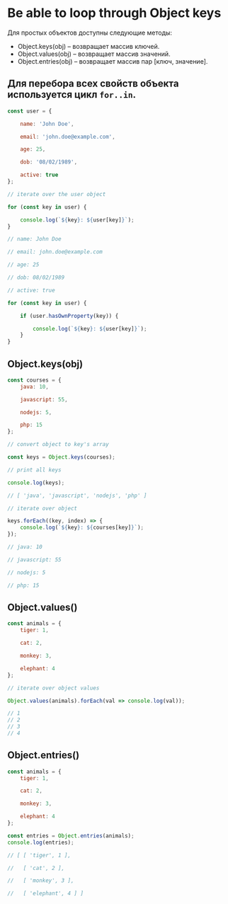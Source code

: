 # Be able to loop through Object keys

Для простых объектов доступны следующие методы:

- Object.keys(obj) – возвращает массив ключей.
- Object.values(obj) – возвращает массив значений.
- Object.entries(obj) – возвращает массив пар [ключ, значение].

## Для перебора всех свойств объекта используется цикл `for..in`.

```JavaScript
const user = {

    name: 'John Doe',

    email: 'john.doe@example.com',

    age: 25,

    dob: '08/02/1989',

    active: true
};

// iterate over the user object

for (const key in user) {

    console.log(`${key}: ${user[key]}`);
}

// name: John Doe

// email: john.doe@example.com

// age: 25

// dob: 08/02/1989

// active: true

for (const key in user) {

    if (user.hasOwnProperty(key)) {

        console.log(`${key}: ${user[key]}`);
    }
}
```

## Object.keys(obj)

```JavaScript
const courses = {
    java: 10,

    javascript: 55,

    nodejs: 5,

    php: 15
};

// convert object to key's array

const keys = Object.keys(courses);

// print all keys

console.log(keys);

// [ 'java', 'javascript', 'nodejs', 'php' ]

// iterate over object

keys.forEach((key, index) => {
    console.log(`${key}: ${courses[key]}`);
});

// java: 10

// javascript: 55

// nodejs: 5

// php: 15
```

## Object.values()

```JavaScript
const animals = {
    tiger: 1,

    cat: 2,

    monkey: 3,

    elephant: 4
};

// iterate over object values

Object.values(animals).forEach(val => console.log(val));

// 1
// 2
// 3
// 4
```

## Object.entries()

```JavaScript
const animals = {
    tiger: 1,

    cat: 2,

    monkey: 3,

    elephant: 4
};

const entries = Object.entries(animals);
console.log(entries);

// [ [ 'tiger', 1 ],

//   [ 'cat', 2 ],

//   [ 'monkey', 3 ],

//   [ 'elephant', 4 ] ]
```
